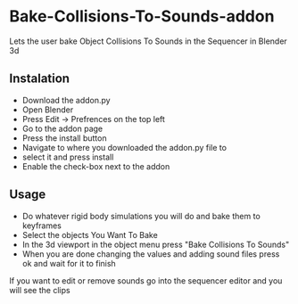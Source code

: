 # Bake-Collisions-To-Sounds-addon
Lets the user bake Object Collisions To Sounds in the Sequencer in Blender 3d

**Instalation**
---------------
 - Download the addon.py
 - Open Blender
 - Press Edit -> Prefrences on the top left
 - Go to the addon page
 - Press the install button
 - Navigate to where you downloaded the addon.py file to
 - select it and press install
 - Enable the check-box next to the addon


**Usage**
---------
 - Do whatever rigid body simulations you will do and bake them to keyframes
 - Select the objects You Want To Bake
 - In the 3d viewport in the object menu press "Bake Collisions To Sounds"
 - When you are done changing the values and adding sound files press ok and wait for it to finish
 
 If you want to edit or remove sounds go into the sequencer editor and you will see the clips
 
